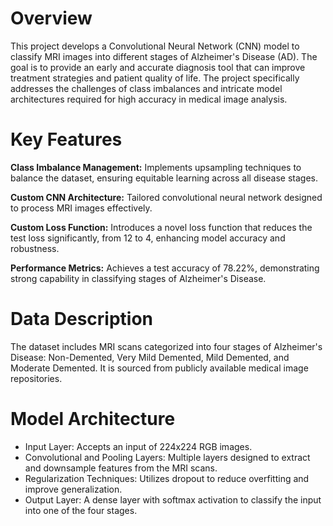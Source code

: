 # Overview

This project develops a Convolutional Neural Network (CNN) model to classify MRI images into different stages of Alzheimer's Disease (AD). The goal is to provide an early and accurate diagnosis tool that can improve treatment strategies and patient quality of life. The project specifically addresses the challenges of class imbalances and intricate model architectures required for high accuracy in medical image analysis.

# Key Features

**Class Imbalance Management:** Implements upsampling techniques to balance the dataset, ensuring equitable learning across all disease stages.

**Custom CNN Architecture:** Tailored convolutional neural network designed to process MRI images effectively.

**Custom Loss Function:** Introduces a novel loss function that reduces the test loss significantly, from 12 to 4, enhancing model accuracy and robustness.

**Performance Metrics:** Achieves a test accuracy of 78.22%, demonstrating strong capability in classifying stages of Alzheimer's Disease.

# Data Description
The dataset includes MRI scans categorized into four stages of Alzheimer's Disease: Non-Demented, Very Mild Demented, Mild Demented, and Moderate Demented. It is sourced from publicly available medical image repositories.

# Model Architecture
- Input Layer: Accepts an input of 224x224 RGB images.
- Convolutional and Pooling Layers: Multiple layers designed to extract and downsample features from the MRI scans.
- Regularization Techniques: Utilizes dropout to reduce overfitting and improve generalization.
- Output Layer: A dense layer with softmax activation to classify the input into one of the four stages.
